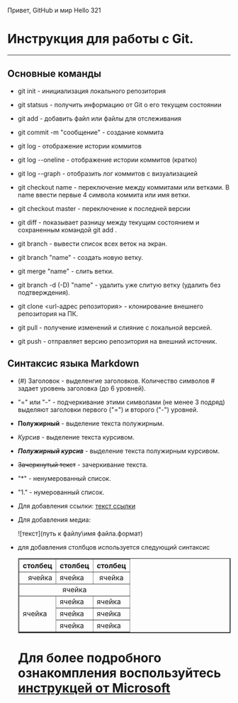 Привет, GitHub и мир
Hello
321
# Инструкция для работы с Git.
---

## Основные команды

* git init - инициализация локального репозитория

* git statsus - получить информацию от Git о его текущем состоянии

* git add - добавить файл или файлы для отслеживания

* git commit -m "сообщение" - создание коммита

* git log - отображение истории коммитов

* git log --oneline - отображение истории коммитов (кратко)

* git log --graph - отобразить лог коммитов с визуализацией

* git checkout name - переключение между коммитами или ветками. В name ввести первые 4 символа коммита или имя ветки.

* git checkout master - переключение к последней версии

* git diff - показывает разницу между текущим состоянием и сохраненным командой git add .

* git branch - вывести список всех веток на экран.

* git branch "name" - создать новую ветку.

* git merge "name" - слить ветки.

* git branch -d (-D) "name" - удалить уже слитую ветку (удалить без подтверждения).

* git clone <url-адрес репозитория> - клонирование внешнего репозитория на ПК.

* git pull - получение изменений и слияние с локальной версией.

* git push - отправляет версию репозитория на внешний источник.

## Синтаксис языка Markdown

* (#) Заголовок - выделенгие заголовков. Количество символов # задает уровень заголовка (до 6 уровней).

* "=" или "-" - подчеркивание этими символами (не менее 3 подряд) выделяют заголовки первого ("=") и второго ("-") уровней.

* **Полужирный** - выделение текста полужирным.

* *Курсив* - выделение текста курсивом.

* ***Полужирный курсив*** - выделение текста полужирным курсивом.

* ~~Зачеркнутый текст~~ - зачеркивание текста.

* "*" - ненумерованный список.

* "1." - нумерованный список.

* Для добавления ссылки: [текст ссылки](https://ссылка)

* Для добавления медиа:

    ![текст](путь к файлу\имя файла.формат)

* для добавления столбцов используется следующий синтаксис

    <table border="2" align="center" width="50%" cellspacing="0">
	<tr>
		<th>столбец</th>
		<th>столбец</th>
		<th>столбец</th>
	</tr>
	<tr>
		<td align="right">ячейка</td>
		<td align="left">ячейка</td>
		<td align="center">ячейка</td>
	</tr>
	<tr>
		<td align="center" colspan="3">ячейка</td>
	</tr>
	<tr>
		<td rowspan="3">ячейка</td>
		<td>ячейка</td>
		<td>ячейка</td>
	</tr>
	<tr>
		<td>ячейка</td>
		<td>ячейка</td>
	</tr>
	<tr>
		<td>ячейка</td>
		<td>ячейка</td>
	</tr>
</table>

# Для более подробного ознакомпления воспользуйтесь [инструкцей от Microsoft](https://docs.microsoft.com/ru-ru/contribute/markdown-reference)
